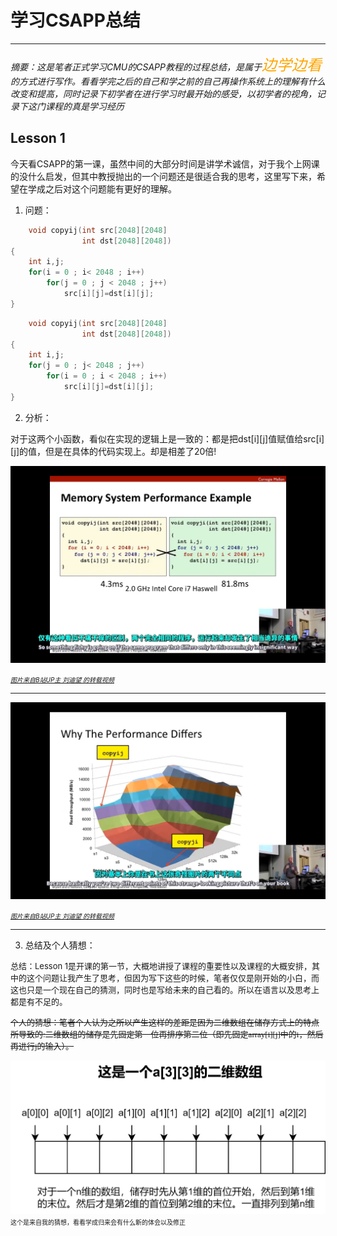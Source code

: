 # **学习CSAPP总结**
---
*摘要：这是笔者正式学习CMU的CSAPP教程的过程总结，是属于<font color = #ffa500 face ="楷体" size = 5>边学边看</font>的方式进行写作。看看学完之后的自己和学之前的自己再操作系统上的理解有什么改变和提高，同时记录下初学者在进行学习时最开始的感受，以初学者的视角，记录下这门课程的真是学习经历*

## Lesson 1
今天看CSAPP的第一课，虽然中间的大部分时间是讲学术诚信，对于我个上网课的没什么启发，但其中教授抛出的一个问题还是很适合我的思考，这里写下来，希望在学成之后对这个问题能有更好的理解。
1. 问题：

```C
    void copyij(int src[2048][2048]
                int dst[2048][2048])
{
    int i,j;
    for(i = 0 ; i< 2048 ; i++)
        for(j = 0 ; j < 2048 ; j++)
            src[i][j]=dst[i][j];
} 
```
```C
    void copyij(int src[2048][2048]
                int dst[2048][2048])
{
    int i,j;
    for(j = 0 ; j< 2048 ; j++)
        for(i = 0 ; i < 2048 ; i++)
            src[i][j]=dst[i][j];
} 
```
2. 分析：

对于这两个小函数，看似在实现的逻辑上是一致的：都是把dst[i][j]值赋值给src[i][j]的值，但是在具体的代码实现上。却是相差了20倍!

![图片来自B站UP主 刘迪望 的转载视频](./Lesson%201%20question.png)

[*<font size=1>图片来自B站UP主 刘迪望 的转载视频</font>*](https://www.bilibili.com/video/BV1iW411d7hd/?spm_id_from=333.337.search-card.all.click)

---

![图片来自B站UP主 刘迪望 的转载视频](./Lesson%201%20explanation.png)

[*<font size=1>图片来自B站UP主 刘迪望 的转载视频</font>*](https://www.bilibili.com/video/BV1iW411d7hd/?spm_id_from=333.337.search-card.all.click)

---

3. 总结及个人猜想：

<font size = 2>总结：Lesson 1是开课的第一节，大概地讲授了课程的重要性以及课程的大概安排，其中的这个问题让我产生了思考，但因为写下这些的时候，笔者仅仅是刚开始的小白，而这也只是一个现在自己的猜测，同时也是写给未来的自己看的。所以在语言以及思考上都是有不足的。

<font face="楷体">~~个人的猜想：笔者个人认为之所以产生这样的差距是因为二维数组在储存方式上的特点所导致的:二维数组的储存是先固定第一位再排序第二位（即先固定array[i][j]中的i，然后再进行j的输入）。~~</font></font>

![](./Answer%20about%20array.png)
<font face ="隶书" size = 1>这个是来自我的猜想，看看学成归来会有什么新的体会以及修正</font>